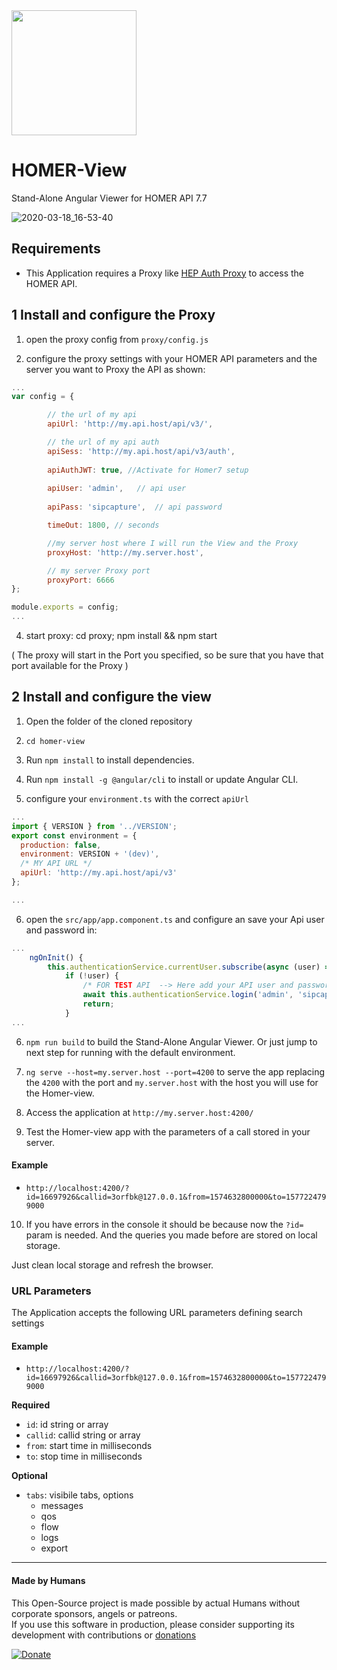 <img src="https://user-images.githubusercontent.com/1423657/39084356-c723a81e-4574-11e8-963c-d11717789fa3.png" width=200>

# HOMER-View

Stand-Alone Angular Viewer for HOMER API 7.7

![2020-03-18_16-53-40](https://user-images.githubusercontent.com/45398541/76975477-43d15280-693b-11ea-9f3e-e1d1d5c9ca4e.gif)

## Requirements

* This Application requires a Proxy like [HEP Auth Proxy](https://github.com/sipcapture/homer-view/tree/master/proxy) to access the HOMER API.

## 1 Install and configure the Proxy

1. open the proxy config from `proxy/config.js`


2. configure the proxy settings with your HOMER API parameters and the server you want to Proxy the API as shown:

```js
...
var config = {

        // the url of my api
        apiUrl: 'http://my.api.host/api/v3/',

        // the url of my api auth
        apiSess: 'http://my.api.host/api/v3/auth',
        
        apiAuthJWT: true, //Activate for Homer7 setup
       
        apiUser: 'admin',   // api user
       
        apiPass: 'sipcapture',  // api password

        timeOut: 1800, // seconds

        //my server host where I will run the View and the Proxy
        proxyHost: 'http://my.server.host',

        // my server Proxy port
        proxyPort: 6666
};

module.exports = config;
...
```

4. start proxy: cd proxy; npm install && npm start 

( The proxy will start in the Port you specified, so be sure that you have that port available for the Proxy )

## 2 Install and configure the view

1. Open the folder of the cloned repository

2. `cd homer-view`

3. Run `npm install` to install dependencies.

4. Run `npm install -g @angular/cli` to install or update Angular CLI.

5. configure your `environment.ts` with the correct `apiUrl`

```js
...
import { VERSION } from '../VERSION';
export const environment = {
  production: false,
  environment: VERSION + '(dev)',
  /* MY API URL */
  apiUrl: 'http://my.api.host/api/v3'
};

...
```

6. open the `src/app/app.component.ts` and configure an save your Api user and password in:

```js
...
    ngOnInit() {
        this.authenticationService.currentUser.subscribe(async (user) => {
            if (!user) {
                /* FOR TEST API  --> Here add your API user and password .logn('user', 'password') */
                await this.authenticationService.login('admin', 'sipcapture').pipe(first()).toPromise();
                return;
            }
...
```
6. `npm run build` to build the Stand-Alone Angular Viewer. Or just jump to next step for running with the default environment.

7. `ng serve --host=my.server.host --port=4200` to serve the app replacing the `4200` with the port and `my.server.host` with the host you will use for the Homer-view. 

8. Access the application at `http://my.server.host:4200/`

9. Test the Homer-view app with the parameters of a call stored in your server.

#### Example
* `http://localhost:4200/?id=16697926&callid=3orfbk@127.0.0.1&from=1574632800000&to=1577224799000`

10. If you have errors in the console it should be because now the `?id=` param is needed. And the queries you made before are stored on local storage.

Just clean local storage and refresh the browser.


### URL Parameters
The Application accepts the following URL parameters defining search settings 

#### Example
* `http://localhost:4200/?id=16697926&callid=3orfbk@127.0.0.1&from=1574632800000&to=1577224799000`

 **Required** 
* `id`: id string or array
* `callid`: callid string or array
* `from`: start time in milliseconds
* `to`: stop time in milliseconds

**Optional**
* `tabs`: visibile tabs, options
  * messages
  * qos
  * flow
  * logs
  * export



-------------

#### Made by Humans
This Open-Source project is made possible by actual Humans without corporate sponsors, angels or patreons.<br>
If you use this software in production, please consider supporting its development with contributions or [donations](https://www.paypal.com/cgi-bin/webscr?cmd=_donations&business=donation%40sipcapture%2eorg&lc=US&item_name=SIPCAPTURE&no_note=0&currency_code=EUR&bn=PP%2dDonationsBF%3abtn_donateCC_LG%2egif%3aNonHostedGuest)

[![Donate](https://www.paypalobjects.com/en_US/i/btn/btn_donateCC_LG.gif)](https://www.paypal.com/cgi-bin/webscr?cmd=_donations&business=donation%40sipcapture%2eorg&lc=US&item_name=SIPCAPTURE&no_note=0&currency_code=EUR&bn=PP%2dDonationsBF%3abtn_donateCC_LG%2egif%3aNonHostedGuest) 

